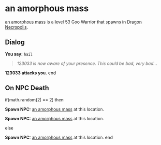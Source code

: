 # an amorphous mass



[an amorphous mass](/npc/123033) is a level 53 Goo Warrior that spawns in [Dragon Necropolis](/zone/123).



## Dialog

**You say:** `hail`



>*123033 is now aware of your presence.  This could be bad, very bad...*


**123033 attacks you.**
end



## On NPC Death

if(math.random(2) == 2) then


**Spawn NPC:**  [an amorphous mass](/npc/123026) at this location.


**Spawn NPC:**  [an amorphous mass](/npc/123026) at this location.

else


**Spawn NPC:**  [an amorphous mass](/npc/123026) at this location.
end